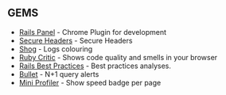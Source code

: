 ## GEMS
* [Rails Panel](https://github.com/dejan/rails_panel) - Chrome Plugin for development
* [Secure Headers](https://github.com/twitter/secureheaders) - Secure Headers
* [Shog](https://github.com/phallguy/shog) - Logs colouring
* [Ruby Critic](https://github.com/whitesmith/rubycritic) - Shows code quality and smells in your browser
* [Rails Best Practices](https://github.com/railsbp/rails_best_practices) - Best practices analyses.
* [Bullet](https://github.com/flyerhzm/bullet) - N+1 query alerts
* [Mini Profiler](https://github.com/MiniProfiler/rack-mini-profiler) - Show speed badge per page
